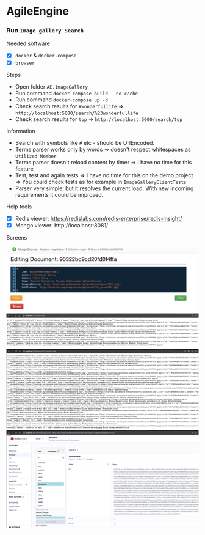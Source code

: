# AgileEngine

### Run `Image gallery Search`

Needed software
- [x] `docker` & `docker-compose`
- [x] `browser`

Steps  

* Open folder `AE.ImageGallery`
* Run command `docker-compose build --no-cache`
* Run command `docker-compose up -d`
* Check search results for `#wonderfullife` => `http://localhost:5000/search/%23wonderfullife`
* Check search results for `top` => `http://localhost:5000/search/top`

Information  
* Search with symbols like `#` etc - should be UrlEncoded.
* Terms parser works only by words => doesn't respect whitespaces as `Utilized Member`
* Terms parser doesn't reload content by timer => I have no time for this feature
* Test, test and again tests => I have no time for this on the demo project => You could check tests as for example in `ImageGalleryClientTests`
* Parser very simple, but it resolves the current load. With new incoming requirements it could be improved.

Help tools
- [x] Redis viewer: https://redislabs.com/redis-enterprise/redis-insight/  
- [x] Mongo viewer: http://localhost:8081/  

Screens

![Mongo](./images/1.png)
![Search](./images/2.png)
![Search](./images/3.png)
![Redis](./images/4.png)